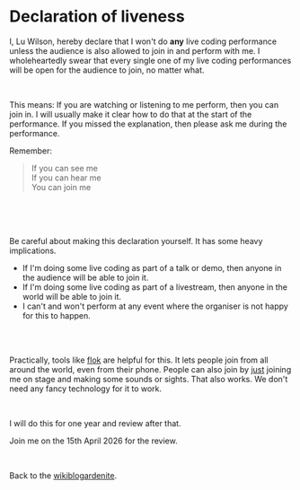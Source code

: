 # Declaration of liveness 

I, Lu Wilson, hereby declare that I won't do **any** live coding performance unless the audience is also allowed to join in and perform with me. I wholeheartedly swear that every single one of my live coding performances will be open for the audience to join, no matter what.

<br>

This means: If you are watching or listening to me perform, then you can join in. I will usually make it clear how to do that at the start of the performance. If you missed the explanation, then please ask me during the performance. 

Remember:

> If you can see me\
> If you can hear me\
> You can join me

<br>

<br>

<br>

Be careful about making this declaration yourself. It has some heavy implications.

- If I'm doing some live coding as part of a talk or demo, then anyone in the audience will be able to join it.
- If I'm doing some live coding as part of a livestream, then anyone in the world will be able to join it.
- I can't and won't perform at any event where the organiser is not happy for this to happen.

<br>

<br>

Practically, tools like [flok](https://flok.cc) are helpful for this. It lets people join from all around the world, even from their phone. People can also join by [just](https://www.todepond.com/wikiblogarden/better-computing/just/) joining me on stage and making some sounds or sights. That also works. We don't need any fancy technology for it to work.

<br>

I will do this for one year and review after that. 

Join me on the 15th April 2026 for the review.

<br>

Back to the [wikiblogardenite](/wikiblogardenite).
